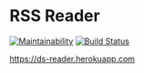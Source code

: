 # RSS Reader

[![Maintainability](https://api.codeclimate.com/v1/badges/7d105027dd27e1d9741b/maintainability)](https://codeclimate.com/github/DeltaSPb/frontend-project-lvl3/maintainability) [![Build Status](https://travis-ci.org/DeltaSPb/frontend-project-lvl3.svg?branch=master)](https://travis-ci.org/DeltaSPb/frontend-project-lvl3)


https://ds-reader.herokuapp.com
